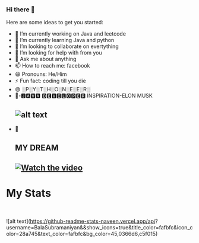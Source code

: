 ### Hi there 👋


Here are some ideas to get you started:

- 🔭 I’m currently working on Java and leetcode
- 🌱 I’m currently learning Java and python
- 👯 I’m looking to collaborate on evertything
- 🤔 I’m looking for help with from you
- 💬 Ask me about anything 
- 📫 How to reach me: facebook
- 😄 Pronouns: He/Him
- ⚡ Fun fact: coding till you die
- 😄 ░P░Y░T░H░O░N░E░E░R░
- 👀-🅹🅰🆅🅰 🅳🅴🆅🅴🅻🅾🅿🅴🆁
 INSPIRATION-ELON MUSK <h2>
![alt text](https://github.com/engineerscodes/Opencv-4/blob/master/venv/image/git.jpeg)
- 👀<h2>
 MY DREAM <h2>
 [![Watch the video](https://img.youtube.com/vi/r2vVsF4LS_I/hqdefault.jpg)](https://youtu.be/r2vVsF4LS_I)

<h1> My Stats</h1>
</br>


![alt text](https://github-readme-stats-naveen.vercel.app/api?
username=BalaSubramaniyan&&show_icons=true&title_color=fafbfc&icon_color=28a745&text_color=fafbfc&bg_color=45,0366d6,c5f015)

<!---Bala-Subramaniyan -->


